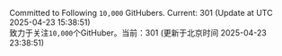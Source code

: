Committed to Following `10,000` GitHubers. Current: <!-- FOLLOWING_COUNT -->301<!-- FOLLOWING_COUNT --> (Update at UTC <!-- LAST_UPDATED -->2025-04-23 15:38:51<!-- LAST_UPDATED -->)<br>
致力于关注`10,000`个GitHuber。当前：<!-- FOLLOWING_COUNT -->301<!-- FOLLOWING_COUNT --> (更新于北京时间 <!-- LAST_UPDATED_CST -->2025-04-23 23:38:51<!-- LAST_UPDATED_CST -->)
